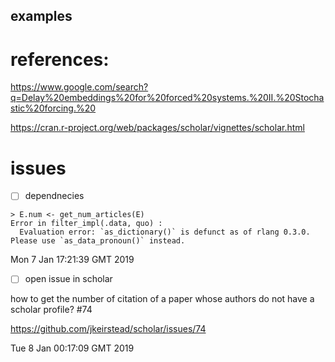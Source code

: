 examples
---



# references:

https://www.google.com/search?q=Delay%20embeddings%20for%20forced%20systems.%20II.%20Stochastic%20forcing.%20

https://cran.r-project.org/web/packages/scholar/vignettes/scholar.html



# issues


* [ ] dependnecies


```
> E.num <- get_num_articles(E)
Error in filter_impl(.data, quo) : 
  Evaluation error: `as_dictionary()` is defunct as of rlang 0.3.0.
Please use `as_data_pronoun()` instead.
```

Mon  7 Jan 17:21:39 GMT 2019

* [ ] open issue in scholar


how to get the number of citation of a paper whose authors do not have a scholar profile? #74

https://github.com/jkeirstead/scholar/issues/74

Tue  8 Jan 00:17:09 GMT 2019


